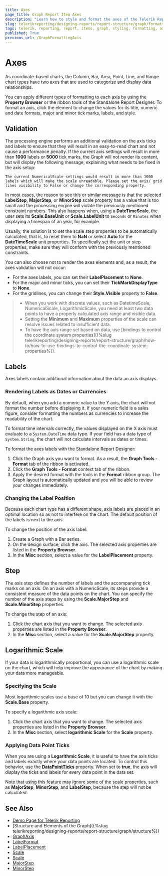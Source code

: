 ```yaml
---
title: Axes
page_title: Graph Report Item Axes 
description: "Learn how to style and format the axes of the Telerik Reporting Graph report item."
slug: telerikreporting/designing-reports/report-structure/graph/formatting-a-graph/axis
tags: telerik, reporting, report, items, graph, styling, formatting, axes
published: True
previous_url: /GraphFormattingAxis
---
```


# Axes

As coordinate-based charts, the Column, Bar, Area, Point, Line, and Range chart types have two axes that are used to categorize and display data relationships. 

You can apply different types of formatting to each axis by using the __Property Browser__ or the ribbon tools of the Standalone Report Designer. To format an axis, click the element to change the values for its title, numeric and date formats, major and minor tick marks, labels, and style. 

## Validation

The processing engine performs an additional validation on the axis ticks and labels to ensure that they will result in an easy-to-read chart and not cause a performance penalty. If the current axis settings will result in more than __1000__ labels or __5000__ tick marks, the Graph will not render its content, but will display the following message, explaining what needs to be fixed in the axis setup: 

`The current NumericalScale settings would result in more than 1000 labels which will make the scale unreadable. Please set the axis/ grid lines visibility to False or change the corresponding property.`

In most cases, the reason to see this or similar message is that the selected __LabelStep__, __MajorStep__, or __MinorStep__ scale property has a value that is too small and the processing engine will violate the previously mentioned constraint numbers. This also happens when, using a __DateTimeScale__, the user sets its __Scale.BaseUnit__ or __Scale.LabelUnit__ to `Seconds` or `Minutes` when displaying a timespan of an year, for example. 

Usually, the solution is to set the scale step properties to be automatically calculated, that is, to reset them to __NaN__ or select __Auto__ for the **DateTimeScale** unit properties. To specifically set the unit or step properties, make sure they will conform with the previously mentioned constraints. 

You can also choose not to render the axes elements and, as a result, the axes validation will not occur:

* For the axes labels, you can set their __LabelPlacement__ to __None__. 
* For the major and minor ticks, you can set their __TickMarkDisplayType__ to __None__. 
* For the gridlines, you can change their __Style.Visible__ property to __False__. 

> * When you work with discrete values, such as DatetimeScale, NumericalScale, LogarithmicScale, you need at least two data points to have a properly calculated axis range and visible data.
> * Setting the **Minimum** and **Maximum** properties of the scale can resolve issues related to insufficient data. 
> * To have the axis range set based on data, use [bindings to control the coordinate system properties]({%slug telerikreporting/designing-reports/report-structure/graph/how-to/how-to-use-bindings-to-control-the-coordinate-system-properties%}). 

## Labels

Axes labels contain additional information about the data an axis displays. 

### Rendering Labels as Dates or Currencies

By default, when you add a numeric value to the Y axis, the chart will not format the number before displaying it. If your numeric field is a sales figure, consider formatting the numbers as currencies to increase the readability of the chart. 

To format time intervals correctly, the values displayed on the X axis must evaluate to a `System.DateTime` data type. If your field has a data type of `System.String`, the chart will not calculate intervals as dates or times. 

To format the axes labels with the Standalone Report Designer:

1. Click the Graph axis you want to format. As a result, the __Graph Tools - Format__ tab of the ribbon is activated. 
1. Click the __Graph Tools - Format__ context tab of the ribbon. 
1. Apply the desired format with the tools in the **Format** ribbon group. The Graph layout is automatically updated and you will be able to review your changes immediately.

### Changing the Label Position 

Because each chart type has a different shape, axis labels are placed in an optimal location so as not to interfere on the chart. The default position of the labels is next to the axis. 

To change the position of the axis label: 

1. Create a Graph with a Bar series.
1. On the design surface, click the axis. The selected axis properties are listed in the __Property Browser__. 
1. In the __Misc__ section, select a value for the **LabelPlacement** property. 

## Step

The axis step defines the number of labels and the accompanying tick marks on an axis. On an axis with a NumericScale, its steps provide a consistent measure of the data points on the chart. You can specify the number of the axis steps by using the **Scale.MajorStep** and **Scale.MinorStep** properties. 

To change the step of an axis: 

1. Click the chart axis that you want to change. The selected axis properties are listed in the __Property Browser__. 
1. In the __Misc__ section, select a value for the **Scale.MajorStep** property. 

## Logarithmic Scale

If your data is logarithmically proportional, you can use a logarithmic scale on the chart, which will help improve the appearance of the chart by making your data more manageable. 

### Specifying the Scale

Most logarithmic scales use a base of 10 but you can change it with the **Scale.Base** property. 

To specify a logarithmic axis scale:

1. Click the chart axis that you want to change. The selected axis properties are listed in the __Property Browser__. 
1. In the __Misc__ section, select __logarithmic Scale__ for the __Scale__ property. 

### Applying Data Point Ticks

When you are using a __Logarithmic Scale__, it is useful to have the axis ticks and labels exactly where your data points are located. To control this behavior, use the [**DataPointTicks**](/reporting/api/Telerik.Reporting.NumericalScaleBase#Telerik_Reporting_NumericalScaleBase_DataPointTicks) property. When set to __true__, the axis will display the ticks and labels for every data point in the data set. 

Note that using this feature may ignore some of the scale properties, such as __MajorStep__, __MinorStep__, and __LabelStep__, because the step will not be calculated. 

## See Also

* [Demo Page for Telerik Reporting](https://demos.telerik.com/reporting)
* [Structure and Elements of the Graph]({%slug telerikreporting/designing-reports/report-structure/graph/structure%})
* [GraphAxis](/reporting/api/Telerik.Reporting.GraphAxis)
* [LabelFormat](/reporting/api/Telerik.Reporting.GraphAxis#Telerik_Reporting_GraphAxis_LabelFormat)
* [LabelPlacement](/reporting/api/Telerik.Reporting.GraphAxis#Telerik_Reporting_GraphAxis_LabelPlacement)
* [Scale](/reporting/api/Telerik.Reporting.GraphAxis#Telerik_Reporting_GraphAxis_Scale)
* [Scale](/reporting/api/Telerik.Reporting.Scale)
* [MajorStep](/reporting/api/Telerik.Reporting.NumericalScale#Telerik_Reporting_NumericalScale_MajorStep)
* [MinorStep](/reporting/api/Telerik.Reporting.NumericalScale#Telerik_Reporting_NumericalScale_MinorStep)
